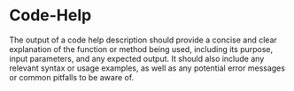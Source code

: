 # Code-Help
The output of a code help description should provide a concise and clear explanation of the function or method being used, including its purpose, input parameters, and any expected output. It should also include any relevant syntax or usage examples, as well as any potential error messages or common pitfalls to be aware of. 
